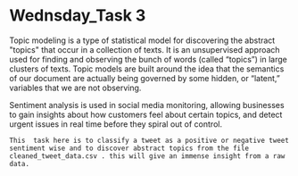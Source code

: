 # Wednsday_Task 3 


   Topic modeling is a type of statistical model for discovering the abstract "topics" that occur in a collection of texts. It is an unsupervised approach used for finding and observing the bunch of words (called “topics”) in large clusters of texts. Topic models are built around the idea that the semantics of our document are actually being governed by some hidden, or “latent,” variables that we are not observing.

   Sentiment analysis is used in social media monitoring, allowing businesses to gain insights about how customers feel about certain topics, and detect urgent issues in real time before they spiral out of control.

    This  task here is to classify a tweet as a positive or negative tweet sentiment wise and to discover abstract topics from the file cleaned_tweet_data.csv . this will give an immense insight from a raw data.